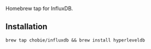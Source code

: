 Homebrew tap for InfluxDB.

## Installation
`brew tap chobie/influxdb && brew install hyperleveldb`
